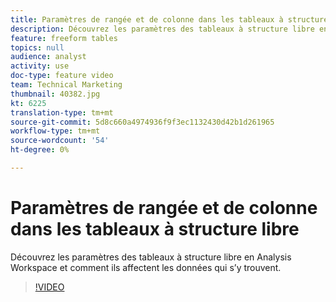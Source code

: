```yaml
---
title: Paramètres de rangée et de colonne dans les tableaux à structure libre
description: Découvrez les paramètres des tableaux à structure libre en Analysis Workspace et comment ils affectent les données qui s’y trouvent.
feature: freeform tables
topics: null
audience: analyst
activity: use
doc-type: feature video
team: Technical Marketing
thumbnail: 40382.jpg
kt: 6225
translation-type: tm+mt
source-git-commit: 5d8c660a4974936f9f3ec1132430d42b1d261965
workflow-type: tm+mt
source-wordcount: '54'
ht-degree: 0%

---
```



# Paramètres de rangée et de colonne dans les tableaux à structure libre

Découvrez les paramètres des tableaux à structure libre en Analysis Workspace et comment ils affectent les données qui s’y trouvent.

>[!VIDEO](https://video.tv.adobe.com/v/40382/?quality=12&learn=on)
